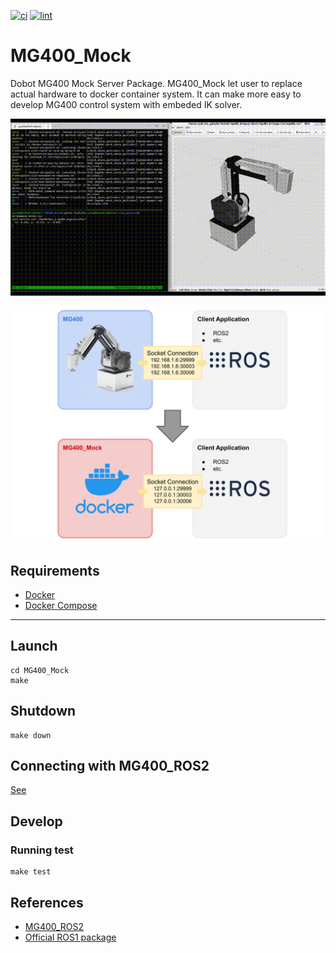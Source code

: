 [![ci](https://github.com/HarvestX/MG400_Mock/actions/workflows/ci.yml/badge.svg)](https://github.com/HarvestX/MG400_Mock/actions/workflows/ci.yml)
[![lint](https://github.com/HarvestX/MG400_Mock/actions/workflows/lint.yml/badge.svg)](https://github.com/HarvestX/MG400_Mock/actions/workflows/lint.yml)

# MG400_Mock

Dobot MG400 Mock Server Package.
MG400_Mock let user to replace actual hardware to docker container system.
It can make more easy to develop MG400 control system with embeded IK solver.

![Image](media/mg400_mock.gif)

![Image](media/system_overview.svg)

## Requirements
- [Docker](https://docs.docker.com/get-docker/)
- [Docker Compose](https://docs.docker.com/compose/install/)

---

## Launch
```console
cd MG400_Mock
make
```

## Shutdown
```console
make down
```

## Connecting with MG400_ROS2
[See](https://github.com/HarvestX/MG400_ROS2/tree/main/mg400_bringup#connect-launch-server-with-mg400_mock)

## Develop
### Running test
```
make test
```


## References
- [MG400_ROS2](https://github.com/HarvestX/MG400_ROS2)
- [Official ROS1 package](https://github.com/Dobot-Arm/MG400_ROS)


